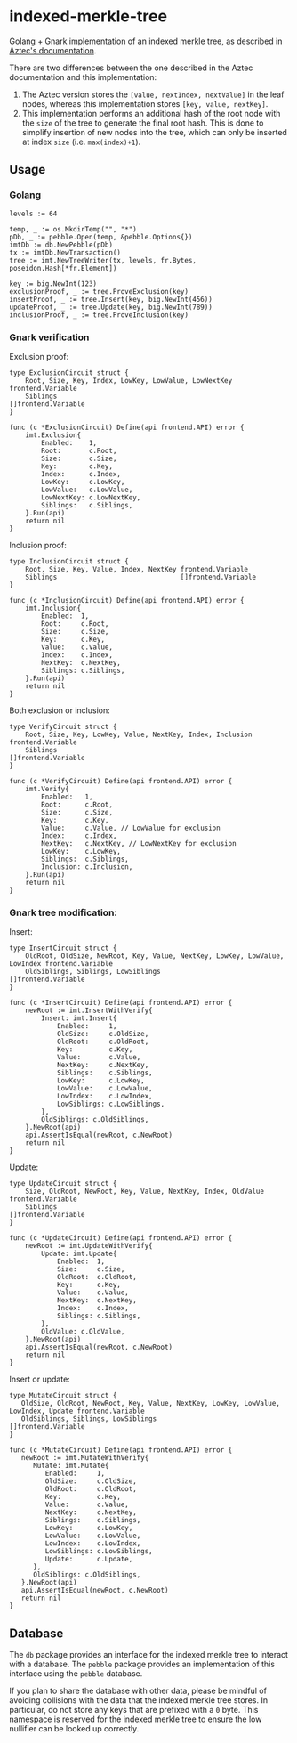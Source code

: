 # indexed-merkle-tree

Golang + Gnark implementation of an indexed merkle tree, as described in
[Aztec's documentation](https://docs.aztec.network/learn/concepts/storage/trees/indexed_merkle_tree).

There are two differences between the one described in the Aztec documentation and this implementation:
1. The Aztec version stores the `[value, nextIndex, nextValue]` in the leaf nodes, whereas this implementation 
   stores `[key, value, nextKey]`.
2. This implementation performs an additional hash of the root node with the `size` of the tree to generate the
   final root hash. This is done to simplify insertion of new nodes into the tree, which can only be inserted
   at index `size` (i.e. `max(index)+1`).

## Usage

### Golang

```golang
levels := 64

temp, _ := os.MkdirTemp("", "*")
pDb, _ := pebble.Open(temp, &pebble.Options{})
imtDb := db.NewPebble(pDb)
tx := imtDb.NewTransaction()
tree := imt.NewTreeWriter(tx, levels, fr.Bytes, poseidon.Hash[*fr.Element])

key := big.NewInt(123)
exclusionProof, _ := tree.ProveExclusion(key)
insertProof, _ := tree.Insert(key, big.NewInt(456))
updateProof, _ := tree.Update(key, big.NewInt(789))
inclusionProof, _ := tree.ProveInclusion(key)
```

### Gnark verification

Exclusion proof:
```golang
type ExclusionCircuit struct {
	Root, Size, Key, Index, LowKey, LowValue, LowNextKey frontend.Variable
	Siblings                                             []frontend.Variable
}

func (c *ExclusionCircuit) Define(api frontend.API) error {
	imt.Exclusion{
		Enabled:    1,
		Root:       c.Root,
		Size:       c.Size,
		Key:        c.Key,
		Index:      c.Index,
		LowKey:     c.LowKey,
		LowValue:   c.LowValue,
		LowNextKey: c.LowNextKey,
		Siblings:   c.Siblings,
	}.Run(api)
	return nil
}
```

Inclusion proof:
```golang
type InclusionCircuit struct {
	Root, Size, Key, Value, Index, NextKey frontend.Variable
	Siblings                               []frontend.Variable
}

func (c *InclusionCircuit) Define(api frontend.API) error {
	imt.Inclusion{
		Enabled:  1,
		Root:     c.Root,
		Size:     c.Size,
		Key:      c.Key,
		Value:    c.Value,
		Index:    c.Index,
		NextKey:  c.NextKey,
		Siblings: c.Siblings,
	}.Run(api)
	return nil
}
```

Both exclusion or inclusion:
```golang
type VerifyCircuit struct {
	Root, Size, Key, LowKey, Value, NextKey, Index, Inclusion frontend.Variable
	Siblings                                                  []frontend.Variable
}

func (c *VerifyCircuit) Define(api frontend.API) error {
	imt.Verify{
		Enabled:   1,
		Root:      c.Root,
		Size:      c.Size,
		Key:       c.Key,
		Value:     c.Value, // LowValue for exclusion
		Index:     c.Index,
		NextKey:   c.NextKey, // LowNextKey for exclusion
		LowKey:    c.LowKey,
		Siblings:  c.Siblings,
		Inclusion: c.Inclusion,
	}.Run(api)
	return nil
}
```

### Gnark tree modification:

Insert:
```golang
type InsertCircuit struct {
	OldRoot, OldSize, NewRoot, Key, Value, NextKey, LowKey, LowValue, LowIndex frontend.Variable
	OldSiblings, Siblings, LowSiblings                                         []frontend.Variable
}

func (c *InsertCircuit) Define(api frontend.API) error {
	newRoot := imt.InsertWithVerify{
		Insert: imt.Insert{
			Enabled:     1,
			OldSize:     c.OldSize,
			OldRoot:     c.OldRoot,
			Key:         c.Key,
			Value:       c.Value,
			NextKey:     c.NextKey,
			Siblings:    c.Siblings,
			LowKey:      c.LowKey,
			LowValue:    c.LowValue,
			LowIndex:    c.LowIndex,
			LowSiblings: c.LowSiblings,
		},
		OldSiblings: c.OldSiblings,
	}.NewRoot(api)
	api.AssertIsEqual(newRoot, c.NewRoot)
	return nil
}
```

Update:
```golang
type UpdateCircuit struct {
	Size, OldRoot, NewRoot, Key, Value, NextKey, Index, OldValue frontend.Variable
	Siblings                                                     []frontend.Variable
}

func (c *UpdateCircuit) Define(api frontend.API) error {
	newRoot := imt.UpdateWithVerify{
		Update: imt.Update{
			Enabled:  1,
			Size:     c.Size,
			OldRoot:  c.OldRoot,
			Key:      c.Key,
			Value:    c.Value,
			NextKey:  c.NextKey,
			Index:    c.Index,
			Siblings: c.Siblings,
		},
		OldValue: c.OldValue,
	}.NewRoot(api)
	api.AssertIsEqual(newRoot, c.NewRoot)
	return nil
}
```

Insert or update:
```golang
type MutateCircuit struct {
   OldSize, OldRoot, NewRoot, Key, Value, NextKey, LowKey, LowValue, LowIndex, Update frontend.Variable
   OldSiblings, Siblings, LowSiblings                                                 []frontend.Variable
}

func (c *MutateCircuit) Define(api frontend.API) error {
   newRoot := imt.MutateWithVerify{
	  Mutate: imt.Mutate{
		 Enabled:     1,
		 OldSize:     c.OldSize,
		 OldRoot:     c.OldRoot,
		 Key:         c.Key,
		 Value:       c.Value,
		 NextKey:     c.NextKey,
		 Siblings:    c.Siblings,
		 LowKey:      c.LowKey,
		 LowValue:    c.LowValue,
		 LowIndex:    c.LowIndex,
		 LowSiblings: c.LowSiblings,
		 Update:      c.Update,
	  },
	  OldSiblings: c.OldSiblings,
   }.NewRoot(api)
   api.AssertIsEqual(newRoot, c.NewRoot)
   return nil
}
```

## Database

The `db` package provides an interface for the indexed merkle tree to interact with a database. The `pebble` package
provides an implementation of this interface using the `pebble` database.

If you plan to share the database with other data, please be mindful of avoiding collisions with the data that the
indexed merkle tree stores. In particular, do not store any keys that are prefixed with a `0` byte. This namespace
is reserved for the indexed merkle tree to ensure the low nullifier can be looked up correctly.

